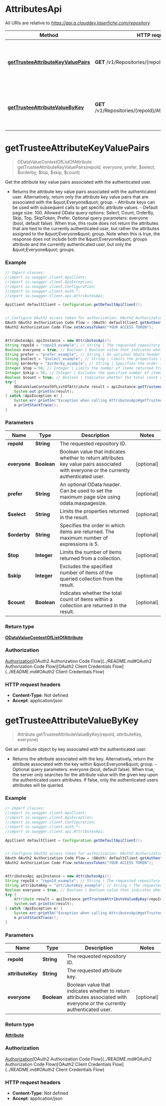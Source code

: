 # AttributesApi

All URIs are relative to *https://api.a.clouddev.laserfiche.com/repository*

Method | HTTP request | Description
------------- | ------------- | -------------
[**getTrusteeAttributeKeyValuePairs**](AttributesApi.md#getTrusteeAttributeKeyValuePairs) | **GET** /v1/Repositories/{repoId}/Attributes | Get the attribute key value pairs associated with the authenticated user.
[**getTrusteeAttributeValueByKey**](AttributesApi.md#getTrusteeAttributeValueByKey) | **GET** /v1/Repositories/{repoId}/Attributes/{attributeKey} | Get an attribute object by key associated with the authenticated user.

<a name="getTrusteeAttributeKeyValuePairs"></a>
# **getTrusteeAttributeKeyValuePairs**
> ODataValueContextOfListOfAttribute getTrusteeAttributeKeyValuePairs(repoId, everyone, prefer, $select, $orderby, $top, $skip, $count)

Get the attribute key value pairs associated with the authenticated user.

- Returns the attribute key value pairs associated with the authenticated user. Alternatively, return only the attribute key value pairs that are associated with the \&quot;Everyone\&quot; group. - Attribute keys can be used with subsequent calls to get specific attribute values. - Default page size: 100. Allowed OData query options: Select, Count, OrderBy, Skip, Top, SkipToken, Prefer. Optional query parameters: everyone (bool, default false). When true, this route does not return the attributes that are tied to the currently authenticated user, but rather the attributes assigned to the \&quot;Everyone\&quot; group. Note when this is true, the response does not include both the \&quot;Everyone\&quot; groups attribute and the currently authenticated user, but only the \&quot;Everyone\&quot; groups.

### Example
```java
// Import classes:
//import io.swagger.client.ApiClient;
//import io.swagger.client.ApiException;
//import io.swagger.client.Configuration;
//import io.swagger.client.auth.*;
//import io.swagger.client.api.AttributesApi;

ApiClient defaultClient = Configuration.getDefaultApiClient();


// Configure OAuth2 access token for authorization: OAuth2 Authorization Code Flow
OAuth OAuth2 Authorization Code Flow = (OAuth) defaultClient.getAuthentication("OAuth2 Authorization Code Flow");
OAuth2 Authorization Code Flow.setAccessToken("YOUR ACCESS TOKEN");


AttributesApi apiInstance = new AttributesApi();
String repoId = "repoId_example"; // String | The requested repository ID.
Boolean everyone = true; // Boolean | Boolean value that indicates whether to return attributes key value pairs associated with everyone or the currently authenticated user.
String prefer = "prefer_example"; // String | An optional OData header. Can be used to set the maximum page size using odata.maxpagesize.
String $select = "$select_example"; // String | Limits the properties returned in the result.
String $orderby = "$orderby_example"; // String | Specifies the order in which items are returned. The maximum number of expressions is 5.
Integer $top = 56; // Integer | Limits the number of items returned from a collection.
Integer $skip = 56; // Integer | Excludes the specified number of items of the queried collection from the result.
Boolean $count = true; // Boolean | Indicates whether the total count of items within a collection are returned in the result.
try {
    ODataValueContextOfListOfAttribute result = apiInstance.getTrusteeAttributeKeyValuePairs(repoId, everyone, prefer, $select, $orderby, $top, $skip, $count);
    System.out.println(result);
} catch (ApiException e) {
    System.err.println("Exception when calling AttributesApi#getTrusteeAttributeKeyValuePairs");
    e.printStackTrace();
}
```

### Parameters

Name | Type | Description  | Notes
------------- | ------------- | ------------- | -------------
 **repoId** | **String**| The requested repository ID. |
 **everyone** | **Boolean**| Boolean value that indicates whether to return attributes key value pairs associated with everyone or the currently authenticated user. | [optional]
 **prefer** | **String**| An optional OData header. Can be used to set the maximum page size using odata.maxpagesize. | [optional]
 **$select** | **String**| Limits the properties returned in the result. | [optional]
 **$orderby** | **String**| Specifies the order in which items are returned. The maximum number of expressions is 5. | [optional]
 **$top** | **Integer**| Limits the number of items returned from a collection. | [optional]
 **$skip** | **Integer**| Excludes the specified number of items of the queried collection from the result. | [optional]
 **$count** | **Boolean**| Indicates whether the total count of items within a collection are returned in the result. | [optional]

### Return type

[**ODataValueContextOfListOfAttribute**](ODataValueContextOfListOfAttribute.md)

### Authorization

[Authorization](../README.md#Authorization)[OAuth2 Authorization Code Flow](../README.md#OAuth2 Authorization Code Flow)[OAuth2 Client Credentials Flow](../README.md#OAuth2 Client Credentials Flow)

### HTTP request headers

 - **Content-Type**: Not defined
 - **Accept**: application/json

<a name="getTrusteeAttributeValueByKey"></a>
# **getTrusteeAttributeValueByKey**
> Attribute getTrusteeAttributeValueByKey(repoId, attributeKey, everyone)

Get an attribute object by key associated with the authenticated user.

- Returns the attribute associated with the key. Alternatively, return the attribute associated with the key within \&quot;Everyone\&quot; group. - Optional query parameters: everyone (bool, default false). When true, the server only searches for the attribute value with the given key upon the authenticated users attributes. If false, only the authenticated users attributes will be queried.

### Example
```java
// Import classes:
//import io.swagger.client.ApiClient;
//import io.swagger.client.ApiException;
//import io.swagger.client.Configuration;
//import io.swagger.client.auth.*;
//import io.swagger.client.api.AttributesApi;

ApiClient defaultClient = Configuration.getDefaultApiClient();


// Configure OAuth2 access token for authorization: OAuth2 Authorization Code Flow
OAuth OAuth2 Authorization Code Flow = (OAuth) defaultClient.getAuthentication("OAuth2 Authorization Code Flow");
OAuth2 Authorization Code Flow.setAccessToken("YOUR ACCESS TOKEN");


AttributesApi apiInstance = new AttributesApi();
String repoId = "repoId_example"; // String | The requested repository ID.
String attributeKey = "attributeKey_example"; // String | The requested attribute key.
Boolean everyone = true; // Boolean | Boolean value that indicates whether to return attributes associated with everyone or the currently authenticated user.
try {
    Attribute result = apiInstance.getTrusteeAttributeValueByKey(repoId, attributeKey, everyone);
    System.out.println(result);
} catch (ApiException e) {
    System.err.println("Exception when calling AttributesApi#getTrusteeAttributeValueByKey");
    e.printStackTrace();
}
```

### Parameters

Name | Type | Description  | Notes
------------- | ------------- | ------------- | -------------
 **repoId** | **String**| The requested repository ID. |
 **attributeKey** | **String**| The requested attribute key. |
 **everyone** | **Boolean**| Boolean value that indicates whether to return attributes associated with everyone or the currently authenticated user. | [optional]

### Return type

[**Attribute**](Attribute.md)

### Authorization

[Authorization](../README.md#Authorization)[OAuth2 Authorization Code Flow](../README.md#OAuth2 Authorization Code Flow)[OAuth2 Client Credentials Flow](../README.md#OAuth2 Client Credentials Flow)

### HTTP request headers

 - **Content-Type**: Not defined
 - **Accept**: application/json

